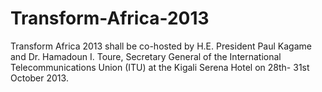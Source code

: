 Transform-Africa-2013
=====================

Transform Africa 2013 shall be co-hosted by H.E. President Paul Kagame and Dr. Hamadoun I. Toure, Secretary General of the International Telecommunications Union (ITU) at the Kigali Serena Hotel on 28th- 31st October 2013.
